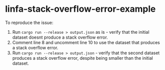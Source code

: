 # linfa-stack-overflow-error-example

To reproduce the issue:

1. Run `cargo run --release > output.json` as is - verify that the initial dataset doesnt produce a stack overflow error.
2. Comment line 8 and uncomment line 10 to use the dataset that produces a stack overflow error.
3. Run `cargo run --release > output.json` - verify that the second dataset produces a stack overflow error, despite being smaller than the initial dataset.
